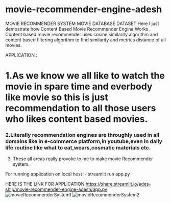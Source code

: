# movie-recommender-engine-adesh
MOVIE RECOMMENDER SYSTEM MOVIE DATABASE DATASET
Here I just demostrate how Content Based Movie Recommender Engine Works .
Content based movie recommender uses cosine similarity algorithm and content based filtering algorithm to find similarity and metrics distance of all movies.

APPLICATION :
# 1.As we know we all like to watch the movie in spare time and everbody like movie so this is just recommendation to all those users who likes content based movies.
### 2.Literally recommendation engines are throughly used in all domains like in e-commerce platform,in youtube,even in daily life routine like what to eat,wears,cosmatic materials etc.
3. These all areas really provoke to me to make movie Recommender system.

For running application on local host :-  streamlit run app.py

HERE IS THE LINK FOR APPLICATION
https://share.streamlit.io/ades-ship/movie-recommender-engine-adesh/app.py
![movieRecommenderSystem1](https://user-images.githubusercontent.com/81346064/231226719-201b5cdf-5543-4071-a8a4-0a339bb182ab.png)
![movieRecommenderSystem2](https://user-images.githubusercontent.com/81346064/231226754-7c805027-cdd0-4c03-b9ed-9de4cb58f35f.png)
